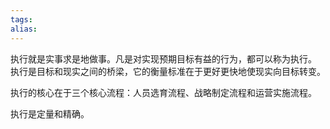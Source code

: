 ```yaml
---
tags: 
alias:
---
```


执行就是实事求是地做事。凡是对实现预期目标有益的行为，都可以称为执行。
执行是目标和现实之间的桥梁，它的衡量标准在于更好更快地使现实向目标转变。

执行的核心在于三个核心流程：人员选育流程、战略制定流程和运营实施流程。

执行是定量和精确。
